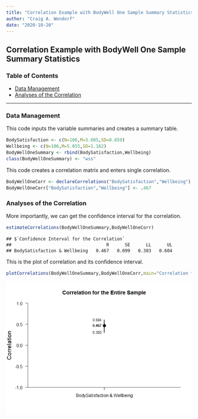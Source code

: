 ```yaml
---
title: "Correlation Example with BodyWell One Sample Summary Statistics"
author: "Craig A. Wendorf"
date: "2020-10-20"
---
```


## Correlation Example with BodyWell One Sample Summary Statistics

### Table of Contents

- [Data Management](#data-management)
- [Analyses of the Correlation](#analyses-of-the-correlation)

---

### Data Management

This code inputs the variable summaries and creates a summary table.

```r
BodySatisfaction <- c(N=106,M=3.605,SD=0.659)
Wellbeing <- c(N=106,M=5.055,SD=1.162)
BodyWellOneSummary <- rbind(BodySatisfaction,Wellbeing)
class(BodyWellOneSummary) <- "wss"
```

This code creates a correlation matrix and enters single correlation.

```r
BodyWellOneCorr <- declareCorrelations("BodySatisfaction","Wellbeing")
BodyWellOneCorr["BodySatisfaction","Wellbeing"] <- .467
```

### Analyses of the Correlation

More importantly, we can get the confidence interval for the correlation.

```r
estimateCorrelations(BodyWellOneSummary,BodyWellOneCorr)
```

```
## $`Confidence Interval for the Correlation`
##                                    R      SE      LL      UL
## BodySatisfaction & Wellbeing   0.467   0.099   0.303   0.604
```

This is the plot of correlation and its confidence interval.

```r
plotCorrelations(BodyWellOneSummary,BodyWellOneCorr,main="Correlation for the Entire Sample",ylim=c(-1,1))
```

![](figures/BodyWellOne-Correlation-1.png)<!-- -->
